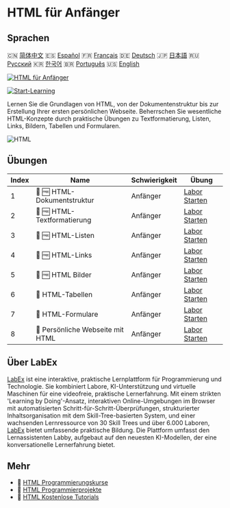 # HTML für Anfänger

## Sprachen

🇨🇳 [简体中文](README_zh.md) 🇪🇸 [Español](README_es.md) 🇫🇷 [Français](README_fr.md) 🇩🇪 [Deutsch](README_de.md) 🇯🇵 [日本語](README_ja.md) 🇷🇺 [Русский](README_ru.md) 🇰🇷 [한국어](README_ko.md) 🇧🇷 [Português](README_pt.md) 🇺🇸 [English](README.md) 

[![HTML für Anfänger](https://cover-creator.labex.io/html-for-beginners.png?lang=de)](https://labex.io/de/courses/html-for-beginners)

[![Start-Learning](https://img.shields.io/badge/Start-Learning-whitesmoke?style=for-the-badge)](https://labex.io/de/courses/html-for-beginners)

Lernen Sie die Grundlagen von HTML, von der Dokumentenstruktur bis zur Erstellung Ihrer ersten persönlichen Webseite. Beherrschen Sie wesentliche HTML-Konzepte durch praktische Übungen zu Textformatierung, Listen, Links, Bildern, Tabellen und Formularen.

![HTML](https://img.shields.io/badge/HTML-whitesmoke?style=for-the-badge&logo=html)


## Übungen

|   Index | Name                              | Schwierigkeit   | Übung                                                                                                                              |
|---------|-----------------------------------|-----------------|------------------------------------------------------------------------------------------------------------------------------------|
|       1 | 🧩 🆓 HTML-Dokumentstruktur       | Anfänger        | <a target='_blank' href='https://labex.io/de/labs/html-html-document-structure-597898?course=html-for-beginners'>Labor Starten</a> |
|       2 | 🧩 🆓 HTML-Textformatierung       | Anfänger        | <a target='_blank' href='https://labex.io/de/labs/html-html-text-formatting-597904?course=html-for-beginners'>Labor Starten</a>    |
|       3 | 🧩 🆓 HTML-Listen                 | Anfänger        | <a target='_blank' href='https://labex.io/de/labs/html-html-lists-597902?course=html-for-beginners'>Labor Starten</a>              |
|       4 | 🧩 🆓 HTML-Links                  | Anfänger        | <a target='_blank' href='https://labex.io/de/labs/html-html-links-597901?course=html-for-beginners'>Labor Starten</a>              |
|       5 | 🧩 🆓 HTML Bilder                 | Anfänger        | <a target='_blank' href='https://labex.io/de/labs/html-html-images-597900?course=html-for-beginners'>Labor Starten</a>             |
|       6 | 🧩  HTML-Tabellen                 | Anfänger        | <a target='_blank' href='https://labex.io/de/labs/html-html-tables-597903?course=html-for-beginners'>Labor Starten</a>             |
|       7 | 🧩  HTML-Formulare                | Anfänger        | <a target='_blank' href='https://labex.io/de/labs/html-html-forms-597899?course=html-for-beginners'>Labor Starten</a>              |
|       8 | 🧩  Persönliche Webseite mit HTML | Anfänger        | <a target='_blank' href='https://labex.io/de/labs/html-html-personal-webpage-597905?course=html-for-beginners'>Labor Starten</a>   |

## Über LabEx

[LabEx](https://labex.io) ist eine interaktive, praktische Lernplattform für Programmierung und Technologie. Sie kombiniert Labore, KI-Unterstützung und virtuelle Maschinen für eine videofreie, praktische Lernerfahrung. Mit einem strikten 'Learning by Doing'-Ansatz, interaktiven Online-Umgebungen im Browser mit automatisierten Schritt-für-Schritt-Überprüfungen, strukturierter Inhaltsorganisation mit dem Skill-Tree-basierten System, und einer wachsenden Lernressource von 30 Skill Trees und über 6.000 Laboren, [LabEx](https://labex.io) bietet umfassende praktische Bildung. Die Plattform umfasst den Lernassistenten Labby, aufgebaut auf den neuesten KI-Modellen, der eine konversationelle Lernerfahrung bietet.

## Mehr

- 🔗 [HTML Programmierungskurse](https://github.com/labex-labs/awesome-programming-courses)
- 🔗 [HTML Programmierprojekte](https://github.com/labex-labs/awesome-programming-projects)
- 🔗 [HTML Kostenlose Tutorials](https://github.com/labex-labs/html-free-tutorials)

